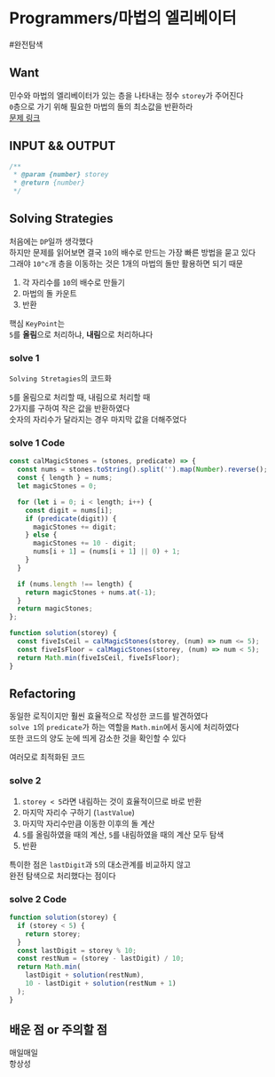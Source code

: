 # Programmers/마법의 엘리베이터

#완전탐색

## Want

민수와 마법의 엘리베이터가 있는 층을 나타내는 정수 `storey`가 주어진다  
`0`층으로 가기 위해 필요한 마법의 돌의 최소값을 반환하라  
[문제 링크](https://school.programmers.co.kr/learn/courses/30/lessons/148653)

## INPUT && OUTPUT

```js
/**
 * @param {number} storey
 * @return {number}
 */
```

## Solving Strategies

처음에는 `DP`일까 생각했다  
하지만 문제를 읽어보면 결국 `10`의 배수로 만드는 가장 빠른 방법을 묻고 있다  
그래야 `10^c`개 층을 이동하는 것은 1개의 마법의 돌만 활용하면 되기 때문

1. 각 자리수를 `10`의 배수로 만들기
2. 마법의 돌 카운트
3. 반환

핵심 `KeyPoint`는  
`5`를 **올림**으로 처리하냐, **내림**으로 처리하냐다

### solve 1

`Solving Stretagies`의 코드화

`5`를 올림으로 처리할 때, 내림으로 처리할 때  
2가지를 구하여 작은 값을 반환하였다  
숫자의 자리수가 달라지는 경우 마지막 값을 더해주었다

### solve 1 Code

```js
const calMagicStones = (stones, predicate) => {
  const nums = stones.toString().split('').map(Number).reverse();
  const { length } = nums;
  let magicStones = 0;

  for (let i = 0; i < length; i++) {
    const digit = nums[i];
    if (predicate(digit)) {
      magicStones += digit;
    } else {
      magicStones += 10 - digit;
      nums[i + 1] = (nums[i + 1] || 0) + 1;
    }
  }

  if (nums.length !== length) {
    return magicStones + nums.at(-1);
  }
  return magicStones;
};

function solution(storey) {
  const fiveIsCeil = calMagicStones(storey, (num) => num <= 5);
  const fiveIsFloor = calMagicStones(storey, (num) => num < 5);
  return Math.min(fiveIsCeil, fiveIsFloor);
}
```

## Refactoring

동일한 로직이지만 훨씬 효율적으로 작성한 코드를 발견하였다  
`solve 1`의 `predicate`가 하는 역할을 `Math.min`에서 동시에 처리하였다  
또한 코드의 양도 눈에 띄게 감소한 것을 확인할 수 있다

여러모로 최적화된 코드

### solve 2

1. `storey < 5`라면 내림하는 것이 효율적이므로 바로 반환
2. 마지막 자리수 구하기 (`lastValue`)
3. 마지막 자리수만큼 이동한 이후의 돌 계산
4. `5`를 올림하였을 때의 계산, `5`를 내림하였을 때의 계산 모두 탐색
5. 반환

특이한 점은 `lastDigit`과 `5`의 대소관계를 비교하지 않고  
완전 탐색으로 처리했다는 점이다

### solve 2 Code

```js
function solution(storey) {
  if (storey < 5) {
    return storey;
  }
  const lastDigit = storey % 10;
  const restNum = (storey - lastDigit) / 10;
  return Math.min(
    lastDigit + solution(restNum),
    10 - lastDigit + solution(restNum + 1)
  );
}
```

## 배운 점 or 주의할 점

매일매일  
항상성
